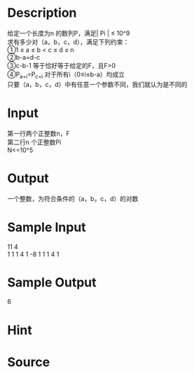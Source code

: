 
# Description

<div class="content"><div>给定一个长度为n 的数列P，满足| Pi | ≤ 10^9</div>
<div>求有多少对（a，b，c，d），满足下列约束：</div>
<div>①1 ≤ a ≤ b &lt; c ≤ d ≤ n</div>
<div>②b-a=d-c</div>
<div>③c-b-1 等于恰好等于给定的F，且F&gt;0</div>
<div>④P<sub>a+i</sub>=P<sub>c+i</sub> 对于所有i（0≤i≤b-a）均成立</div>
<div>只要（a，b，c，d）中有任意一个参数不同，我们就认为是不同的</div>
<div></div></div>

# Input

<div class="content"><div>第一行两个正整数n，F</div>
<div>第二行n 个正整数Pi</div>
<div>N&lt;=10^5</div>
<div></div></div>

# Output

<div class="content"><div>一个整数，为符合条件的（a，b，c，d）的对数</div>
<div></div></div>

# Sample Input

<div class="content"><span class="sampledata">11 4<br/>
1 1 1 4 1 -8 1 1 1 4 1</span></div>

# Sample Output

<div class="content"><span class="sampledata">6</span></div>

# Hint

<div class="content"><p></p></div>

# Source

<div class="content"><p><a href="problemset.php?search="></a></p></div>

